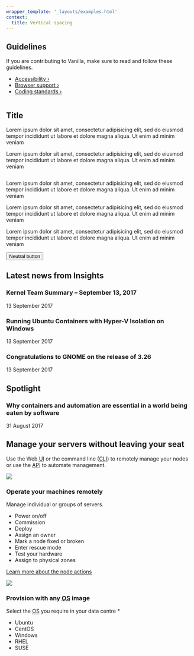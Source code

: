 ```yaml
---
wrapper_template: '_layouts/examples.html'
context:
  title: Vertical spacing
---
```


<div class="p-strip is-bordered is-deep">
  <div class="row">
    <div class="col-4">
      <h2>Guidelines</h2>
      <p>If you are contributing to Vanilla, make sure to read and follow these guidelines.</p>
      <ul class="p-list--divided">
        <li class="p-list__item">
          <a href="" class="p-link--soft">Accessibility&nbsp;›</a>
        </li>
        <li class="p-list__item">
          <a href="" class="p-link--soft">Browser support&nbsp;›</a>
        </li>
        <li class="p-list__item">
          <a href="" class="p-link--soft">Coding standards&nbsp;›</a>
        </li>
      </ul>
    </div>
    <div class="col-6 col-start-large-7 u-vertically-center">
      <img src="https://assets.ubuntu.com/v1/4a810e12-guidelines-illustration.svg" alt="">
    </div>
  </div>
</div>
<section class="p-strip--dark">
  <div class="row">
    <div class="col-12">
      <h2>Title</h2>
    </div>
  </div>
  <div class="row">
    <div class="col-6">
      <p>Lorem ipsum dolor sit amet, consectetur adipisicing elit, sed do eiusmod tempor incididunt ut labore et dolore
        magna aliqua. Ut enim ad minim veniam</p>
      <p>Lorem ipsum dolor sit amet, consectetur adipisicing elit, sed do eiusmod tempor incididunt ut labore et dolore
        magna aliqua. Ut enim ad minim veniam</p>
    </div>
    <div class="col-6">
      <img src="http://suplugins.com/podium/images/placeholder-05.jpg" alt="" />
    </div>
  </div>
</section>
<section class="p-strip is-bordered">
  <div class="row">
    <div class="col-4 p-card">
      <p class="p-card__content">Lorem ipsum dolor sit amet, consectetur adipisicing elit, sed do eiusmod tempor
        incididunt ut labore et dolore magna aliqua. Ut enim ad minim veniam</p>
    </div>
    <div class="col-4 p-card">
      <p class="p-card__content">Lorem ipsum dolor sit amet, consectetur adipisicing elit, sed do eiusmod tempor
        incididunt ut labore et dolore magna aliqua. Ut enim ad minim veniam</p>
    </div>
    <div class="col-4 p-card">
      <p class="p-card__content">Lorem ipsum dolor sit amet, consectetur adipisicing elit, sed do eiusmod tempor
        incididunt ut labore et dolore magna aliqua. Ut enim ad minim veniam</p>
    </div>
  </div>
  <div class="row">
    <div class="col-12">
      <button class="p-button--neutral">Neutral button</button>
    </div>
  </div>
</section>
<section class="p-strip is-bordered">
  <div class="row p-divider">
    <div class="col-9 p-divider__block">
      <h2>Latest news from Insights</h2>
      <div class="row">
        <div class="col-3">
          <h3>Kernel Team Summary – September 13, 2017</h3>
          <p><time pubdate="" datetime="Wed, 13 Sep 2017 19:46:56 +0000">13 September 2017</time></p>
        </div>
        <div class="col-3">
          <h3>Running Ubuntu Containers with Hyper-V Isolation on Windows</h3>
          <p><time pubdate="" datetime="Wed, 13 Sep 2017 16:00:39 +0000">13 September 2017</time></p>
        </div>
        <div class="col-3">
          <h3>Congratulations to GNOME on the release of 3.26</h3>
          <p><time pubdate="" datetime="Wed, 13 Sep 2017 14:47:59 +0000">13 September 2017</time></p>
        </div>
      </div>
    </div>
    <div class="col-3 p-divider__block">
      <h2>Spotlight</h2>
      <h3>Why containers and automation are essential in a world being eaten by software</h3>
      <p><time pubdate="" datetime="Thu, 31 Aug 2017 15:00:00 +0000">31 August 2017</time></p>
    </div>
  </div>
</section>
<section class="p-strip">
  <div class="row">
    <div class="col-8">
      <h2>Manage your servers without leaving your seat</h2>
      <p>Use the Web <abbr title="User interface">UI</abbr> or the command line (<abbr
          title="Command line interface">CLI</abbr>) to remotely manage your nodes or use the <abbr
          title="Application programming interface">API</abbr> to automate management.</p>
    </div>
  </div>
  <div class="row p-divider">
    <div class="col-6 p-divider__block">
      <img src="https://assets.ubuntu.com/v1/df1e6f24-Operate-your-machines-remotely.png?h=295">
      <h3>Operate your machines remotely</h3>
      <p>Manage individual or groups of servers.</p>
      <ul>
        <li>Power on/off</li>
        <li>Commission</li>
        <li>Deploy</li>
        <li>Assign an owner</li>
        <li>Mark a node fixed or broken</li>
        <li>Enter rescue mode </li>
        <li>Test your hardware</li>
        <li>Assign to physical zones</li>
      </ul>
      <p>
        <a href="https://docs.ubuntu.com/maas/2.2/intro-concepts#node-actions">Learn more about the node actions</a>
      </p>
    </div>
    <div class="col-6 p-divider__block">
      <img src="https://assets.ubuntu.com/v1/6ecf284f-Provision-with-any-OS-image.png?h=293">
      <h3>Provision with any <abbr title="Operating system">OS</abbr> image</h3>
      <p>Select the <abbr title="Operating system">OS</abbr> you require in your data centre <span
          aria-describedby="image-info">*</span></p>
      <ul>
        <li>Ubuntu</li>
        <li>CentOS</li>
        <li>Windows</li>
        <li>RHEL</li>
        <li>SUSE</li>
      </ul>
    </div>
  </div>
</section>
